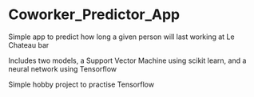 # Coworker_Predictor_App
Simple app to predict how long a given person will last working at Le Chateau bar

Includes two models, a Support Vector Machine using scikit learn, and a neural network using Tensorflow

Simple hobby project to practise Tensorflow
